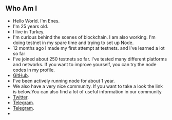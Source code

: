 ## Who Am I
- Hello World. I'm Enes. 
- I'm 25 years old.
- I live in Turkey.
- I'm curious behind the scenes of blockchain. I am also working. I'm doing testnet in my spare time and trying to set up Node.
- 12 months ago I made my first attempt at testnets. and I've learned a lot so far
- I've joined about 250 testnets so far. I've tested many different platforms and networks. If you want to improve yourself, you can try the node codes in my profile.
- [GitHub](https://github.com/testnetdeneme0).
- I've been actively running node for about 1 year.
- We also have a very nice community. If you want to take a look the link is below.You can also find a lot of useful information in our community
- [Twitter](https://twitter.com/NotitiaNode).
- [Telegram](https://t.me/NotitiaChannel).
- [Telegram](https://t.me/NotitiaGroup).
- 
